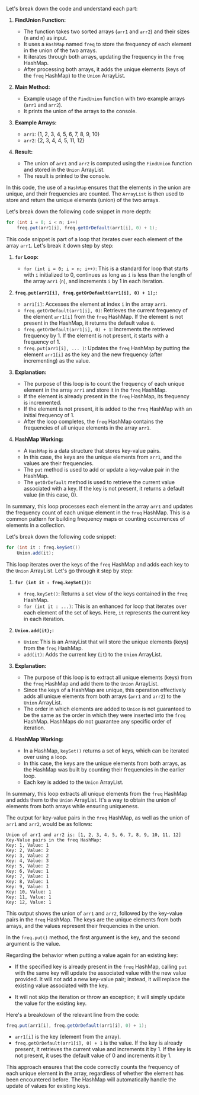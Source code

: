 Let's break down the code and understand each part:

1. **FindUnion Function:**

   - The function takes two sorted arrays (`arr1` and `arr2`) and their sizes (`n` and `m`) as input.
   - It uses a `HashMap` named `freq` to store the frequency of each element in the union of the two arrays.
   - It iterates through both arrays, updating the frequency in the `freq` HashMap.
   - After processing both arrays, it adds the unique elements (keys of the `freq` HashMap) to the `Union` ArrayList.

2. **Main Method:**

   - Example usage of the `FindUnion` function with two example arrays (`arr1` and `arr2`).
   - It prints the union of the arrays to the console.

3. **Example Arrays:**

   - `arr1`: {1, 2, 3, 4, 5, 6, 7, 8, 9, 10}
   - `arr2`: {2, 3, 4, 4, 5, 11, 12}

4. **Result:**
   - The union of `arr1` and `arr2` is computed using the `FindUnion` function and stored in the `Union` ArrayList.
   - The result is printed to the console.

In this code, the use of a `HashMap` ensures that the elements in the union are unique, and their frequencies are counted. The `ArrayList` is then used to store and return the unique elements (union) of the two arrays.

Let's break down the following code snippet in more depth:

```java
for (int i = 0; i < n; i++)
    freq.put(arr1[i], freq.getOrDefault(arr1[i], 0) + 1);
```

This code snippet is part of a loop that iterates over each element of the array `arr1`. Let's break it down step by step:

1. **`for` Loop:**

   - `for (int i = 0; i < n; i++)`: This is a standard for loop that starts with `i` initialized to 0, continues as long as `i` is less than the length of the array `arr1` (`n`), and increments `i` by 1 in each iteration.

2. **`freq.put(arr1[i], freq.getOrDefault(arr1[i], 0) + 1);`:**

   - `arr1[i]`: Accesses the element at index `i` in the array `arr1`.
   - `freq.getOrDefault(arr1[i], 0)`: Retrieves the current frequency of the element `arr1[i]` from the `freq` HashMap. If the element is not present in the HashMap, it returns the default value `0`.
   - `freq.getOrDefault(arr1[i], 0) + 1`: Increments the retrieved frequency by 1. If the element is not present, it starts with a frequency of 1.
   - `freq.put(arr1[i], ... )`: Updates the `freq` HashMap by putting the element `arr1[i]` as the key and the new frequency (after incrementing) as the value.

3. **Explanation:**

   - The purpose of this loop is to count the frequency of each unique element in the array `arr1` and store it in the `freq` HashMap.
   - If the element is already present in the `freq` HashMap, its frequency is incremented.
   - If the element is not present, it is added to the `freq` HashMap with an initial frequency of 1.
   - After the loop completes, the `freq` HashMap contains the frequencies of all unique elements in the array `arr1`.

4. **HashMap Working:**
   - A `HashMap` is a data structure that stores key-value pairs.
   - In this case, the keys are the unique elements from `arr1`, and the values are their frequencies.
   - The `put` method is used to add or update a key-value pair in the HashMap.
   - The `getOrDefault` method is used to retrieve the current value associated with a key. If the key is not present, it returns a default value (in this case, 0).

In summary, this loop processes each element in the array `arr1` and updates the frequency count of each unique element in the `freq` HashMap. This is a common pattern for building frequency maps or counting occurrences of elements in a collection.

Let's break down the following code snippet:

```java
for (int it : freq.keySet())
    Union.add(it);
```

This loop iterates over the keys of the `freq` HashMap and adds each key to the `Union` ArrayList. Let's go through it step by step:

1. **`for (int it : freq.keySet())`:**

   - `freq.keySet()`: Returns a set view of the keys contained in the `freq` HashMap.
   - `for (int it : ...)`: This is an enhanced for loop that iterates over each element of the set of keys. Here, `it` represents the current key in each iteration.

2. **`Union.add(it);`:**

   - `Union`: This is an ArrayList that will store the unique elements (keys) from the `freq` HashMap.
   - `add(it)`: Adds the current key (`it`) to the `Union` ArrayList.

3. **Explanation:**

   - The purpose of this loop is to extract all unique elements (keys) from the `freq` HashMap and add them to the `Union` ArrayList.
   - Since the keys of a HashMap are unique, this operation effectively adds all unique elements from both arrays (`arr1` and `arr2`) to the `Union` ArrayList.
   - The order in which elements are added to `Union` is not guaranteed to be the same as the order in which they were inserted into the `freq` HashMap. HashMaps do not guarantee any specific order of iteration.

4. **HashMap Working:**
   - In a HashMap, `keySet()` returns a set of keys, which can be iterated over using a loop.
   - In this case, the keys are the unique elements from both arrays, as the HashMap was built by counting their frequencies in the earlier loop.
   - Each key is added to the `Union` ArrayList.

In summary, this loop extracts all unique elements from the `freq` HashMap and adds them to the `Union` ArrayList. It's a way to obtain the union of elements from both arrays while ensuring uniqueness.

The output for key-value pairs in the `freq` HashMap, as well as the union of `arr1` and `arr2`, would be as follows:

```
Union of arr1 and arr2 is: [1, 2, 3, 4, 5, 6, 7, 8, 9, 10, 11, 12]
Key-Value pairs in the freq HashMap:
Key: 1, Value: 1
Key: 2, Value: 2
Key: 3, Value: 2
Key: 4, Value: 3
Key: 5, Value: 2
Key: 6, Value: 1
Key: 7, Value: 1
Key: 8, Value: 1
Key: 9, Value: 1
Key: 10, Value: 1
Key: 11, Value: 1
Key: 12, Value: 1
```

This output shows the union of `arr1` and `arr2`, followed by the key-value pairs in the `freq` HashMap. The keys are the unique elements from both arrays, and the values represent their frequencies in the union.

In the `freq.put()` method, the first argument is the key, and the second argument is the value.

Regarding the behavior when putting a value again for an existing key:

- If the specified key is already present in the `freq` HashMap, calling `put` with the same key will update the associated value with the new value provided. It will not add a new key-value pair; instead, it will replace the existing value associated with the key.

- It will not skip the iteration or throw an exception; it will simply update the value for the existing key.

Here's a breakdown of the relevant line from the code:

```java
freq.put(arr1[i], freq.getOrDefault(arr1[i], 0) + 1);
```

- `arr1[i]` is the key (element from the array).
- `freq.getOrDefault(arr1[i], 0) + 1` is the value. If the key is already present, it retrieves the current value and increments it by 1. If the key is not present, it uses the default value of 0 and increments it by 1.

This approach ensures that the code correctly counts the frequency of each unique element in the array, regardless of whether the element has been encountered before. The HashMap will automatically handle the update of values for existing keys.
